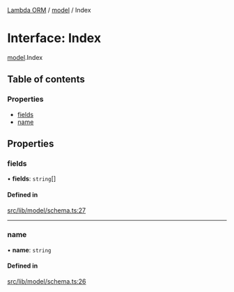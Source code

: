 [Lambda ORM](../README.md) / [model](../modules/model.md) / Index

# Interface: Index

[model](../modules/model.md).Index

## Table of contents

### Properties

- [fields](model.Index.md#fields)
- [name](model.Index.md#name)

## Properties

### fields

• **fields**: `string`[]

#### Defined in

[src/lib/model/schema.ts:27](https://github.com/FlavioLionelRita/lambda-orm/blob/36f1fb3/src/lib/model/schema.ts#L27)

___

### name

• **name**: `string`

#### Defined in

[src/lib/model/schema.ts:26](https://github.com/FlavioLionelRita/lambda-orm/blob/36f1fb3/src/lib/model/schema.ts#L26)
